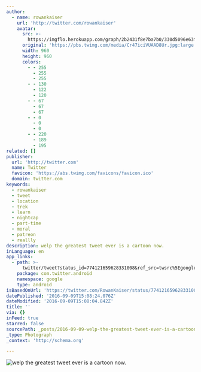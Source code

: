 ```yaml
---
author:
  - name: rowankaiser
    url: 'http://twitter.com/rowankaiser'
    avatar:
      src: >-
        https://imgflo.herokuapp.com/graph/2b2431f8e7ba7b0/330d5096e63f0f46f93e95c21fae3eba/noop.jpg?input=https%3A%2F%2Fpbs.twimg.com%2Fmedia%2FCr47iciVUAAD8Ur.jpg%3Alarge
      original: 'https://pbs.twimg.com/media/Cr47iciVUAAD8Ur.jpg:large'
      width: 960
      height: 960
      colors:
        - - 255
          - 255
          - 255
        - - 130
          - 122
          - 120
        - - 67
          - 67
          - 67
        - - 0
          - 0
          - 0
        - - 220
          - 189
          - 195
related: []
publisher:
  url: 'http://twitter.com'
  name: Twitter
  favicon: 'https://abs.twimg.com/favicons/favicon.ico'
  domain: twitter.com
keywords:
  - rowankaiser
  - tweet
  - location
  - trek
  - learn
  - nightcap
  - part-time
  - moral
  - patreon
  - reallly
description: welp the greatest tweet ever is a cartoon now.
inLanguage: en
app_links:
  - path: >-
      twitter/tweet?status_id=774121659628331008&ref_src=twsrc%5Egoogle%7Ctwcamp%5Eandroidseo%7Ctwgr%5Estatus%7Ctwterm%5E774121659628331008
    package: com.twitter.android
    namespace: google
    type: android
isBasedOnUrl: 'https://twitter.com/RowanKaiser/status/774121659628331008'
datePublished: '2016-09-09T15:08:24.076Z'
dateModified: '2016-09-09T15:08:04.842Z'
title: ''
via: {}
inFeed: true
starred: false
sourcePath: _posts/2016-09-09-welp-the-greatest-tweet-ever-is-a-cartoon-now.md
_type: Photograph
_context: 'http://schema.org'

---
```

![welp the greatest tweet ever is a cartoon now.](https://pbs.twimg.com/media/Cr47iciVUAAD8Ur.jpg:large)